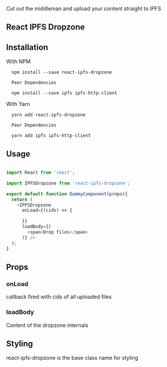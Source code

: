 Cut out the middleman and upload your content straight to IPFS

## React IPFS Dropzone


## Installation

With NPM

```
  npm install --save react-ipfs-dropzone

  Peer Dependencies

  npm install --save ipfs ipfs-http-client 
```

With Yarn

```
  yarn add react-ipfs-dropzone

  Peer Dependencies

  yarn add ipfs ipfs-http-client
```

## Usage

```javascript

import React from 'react';

import IPFSDropzone from 'react-ipfs-dropzone';

export default function DummyComponent(props){
  return (
    <IPFSDropzone 
      onLoad={(cids) => {

      }}
      loadBody={(
        <span>Drop files</span>
      )} />
  );
}

```

## Props

### onLoad

callback fired with cids of all uploaded files

### loadBody

Content of the dropzone internals

## Styling

react-ipfs-dropzone is the base class name for styling
